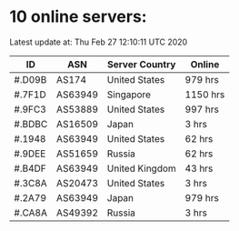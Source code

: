 # 10 online servers:

Latest update at: Thu Feb 27 12:10:11 UTC 2020

| ID | ASN | Server Country | Online |
| -- | --- | -------------- | ------ |
| #.D09B | AS174 | United States | 979 hrs |
| #.7F1D | AS63949 | Singapore | 1150 hrs |
| #.9FC3 | AS53889 | United States | 997 hrs |
| #.BDBC | AS16509 | Japan | 3 hrs |
| #.1948 | AS63949 | United States | 62 hrs |
| #.9DEE | AS51659 | Russia | 62 hrs |
| #.B4DF | AS63949 | United Kingdom | 43 hrs |
| #.3C8A | AS20473 | United States | 3 hrs |
| #.2A79 | AS63949 | Japan | 979 hrs |
| #.CA8A | AS49392 | Russia | 3 hrs |

